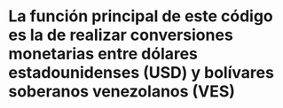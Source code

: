 # La función principal de este código es la de realizar conversiones monetarias entre dólares estadounidenses (USD) y bolívares soberanos venezolanos (VES)
